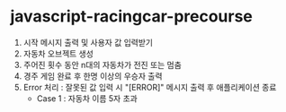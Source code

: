 # javascript-racingcar-precourse
1. 시작 메시지 출력 및 사용자 값 입력받기
2. 자동차 오브젝트 생성
3. 주어진 횟수 동안 n대의 자동차가 전진 또는 멈춤
4. 경주 게임 완료 후 한명 이상의 우승자 출력
5. Error 처리 : 잘못된 값 입력 시 "[ERROR]" 메시지 출력 후 애플리케이션 종료
    - Case 1 : 자동차 이름 5자 초과
